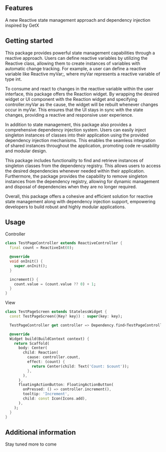 ## Features

A new Reactive state management approach and dependency injection  inspired by GetX

## Getting started

This package provides powerful state management capabilities through a reactive approach. 
Users can define reactive variables by utilizing the Reactive<T> class, 
allowing them to create instances of variables with automatic change tracking. 
For example, a user can define a reactive variable like Reactive<int> myVar;, 
where myVar represents a reactive variable of type int.

To consume and react to changes in the reactive variable within the user interface, 
this package offers the Reaction widget. 
By wrapping the desired widget or UI component with the Reaction widget and specifying controller.myVar as the cause, 
the widget will be rebuilt whenever changes occur in myVar. This ensures that the UI stays in sync with the state changes, 
providing a reactive and responsive user experience.

In addition to state management, this package also provides a comprehensive dependency injection system. 
Users can easily inject singleton instances of classes into their application using the provided dependency injection mechanisms. 
This enables the seamless integration of shared instances throughout the application, promoting code re-usability and modular design.

This package includes functionality to find and retrieve instances of singleton classes from the dependency registry. 
This allows users to access the desired dependencies whenever needed within their application. 
Furthermore, the package provides the capability to remove singleton instances from the dependency registry, 
allowing for dynamic management and disposal of dependencies when they are no longer required.

Overall, this package offers a cohesive and efficient solution for reactive state management along with dependency injection support, 
empowering developers to build robust and highly modular applications.

## Usage


Controller
```dart
class TestPageController extends ReactiveController {
  final count = ReactiveInt(0);

  @override
  void onInit() {
    super.onInit();
  }

  increment() {
    count.value = (count.value ?? 0) + 1;
  }
}

```

View
```dart
class TestPageScreen extends StatelessWidget {
  const TestPageScreen({Key? key}) : super(key: key);

  TestPageController get controller => Dependency.find<TestPageController>();

  @override
  Widget build(BuildContext context) {
    return Scaffold(
      body: Center(
        child: Reaction(
          cause: controller.count,
          effect: (count) {
            return Center(child: Text('Count: $count'));
          },
        ),
      ),
      floatingActionButton: FloatingActionButton(
        onPressed: () => controller.increment(),
        tooltip: 'Increment',
        child: const Icon(Icons.add),
      ),
    );
  }
}
```

## Additional information

Stay tuned more to come
